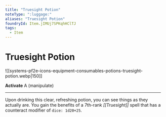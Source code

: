 ```yaml
---
title: "Truesight Potion"
noteType: ":luggage:"
aliases: "Truesight Potion"
foundryId: Item.jIMUj7SPKqhHClTJ
tags:
  - Item
---
```


# Truesight Potion
![[systems-pf2e-icons-equipment-consumables-potions-truesight-potion.webp|150]]

**Activate** A (manipulate)

* * *

Upon drinking this clear, refreshing potion, you can see things as they actually are. You gain the benefits of a 7th-rank _[[Truesight]]_ spell that has a counteract modifier of `dice: 1d20+25`.
